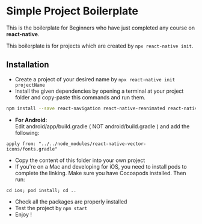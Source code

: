 # Simple Project Boilerplate

This is the boilerplate for Beginners who have just completed any course on **react-native**.

This boilerplate is for projects which are created by `npx react-native init`.

## Installation

- Create a project of your desired name by `npx react-native init projectName`
- Install the given dependencies by opening a terminal at your project folder and copy-paste this commands and run them.

```sh
npm install --save react-navigation react-native-reanimated react-native-gesture-handler react-native-screens react-native-safe-area-context @react-native-community/masked-view react-navigation-stack react-navigation-tabs react-navigation-drawer react-navigation-header-buttons redux react-redux redux-thunk @react-native-community/async-storage react-native-vector-icons
```

- **For Android:**\
  Edit android/app/build.gradle ( NOT android/build.gradle ) and add the following:

```
apply from: "../../node_modules/react-native-vector-icons/fonts.gradle"
```

- Copy the content of this folder into your own project
- If you're on a Mac and developing for iOS, you need to install pods to complete the linking. Make sure you have Cocoapods installed. Then run:

```
cd ios; pod install; cd ..
```

- Check all the packages are properly installed
- Test the project by `npm start`
- Enjoy !
